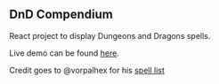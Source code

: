 ## DnD Compendium

React project to display Dungeons and Dragons spells.

Live demo can be found [here](https://infinma.github.io/dnd-compendium/).

Credit goes to @vorpalhex for his [spell list](https://github.com/vorpalhex/srd_spells)
